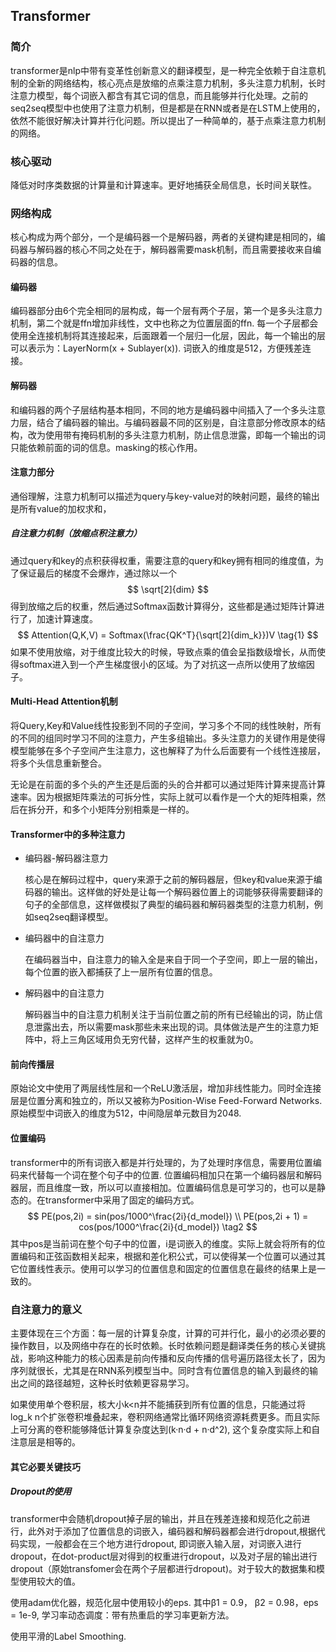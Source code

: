 ## Transformer

### 简介

transformer是nlp中带有变革性创新意义的翻译模型，是一种完全依赖于自注意机制的全新的网络结构，核心亮点是放缩的点乘注意力机制，多头注意力机制，长时注意力模型，每个词嵌入都含有其它词的信息，而且能够并行化处理。之前的seq2seq模型中也使用了注意力机制，但是都是在RNN或者是在LSTM上使用的，依然不能很好解决计算并行化问题。所以提出了一种简单的，基于点乘注意力机制的网络。

### 核心驱动

降低对时序类数据的计算量和计算速率。更好地捕获全局信息，长时间关联性。

### 网络构成

核心构成为两个部分，一个是编码器一个是解码器，两者的关键构建是相同的，编码器与解码器的核心不同之处在于，解码器需要mask机制，而且需要接收来自编码器的信息。

#### 编码器

编码器部分由6个完全相同的层构成，每一个层有两个子层，第一个是多头注意力机制，第二个就是ffn增加非线性，文中也称之为位置层面的ffn. 每一个子层都会使用全连接机制将其连接起来，后面跟着一个层归一化层，因此，每一个输出的层可以表示为：LayerNorm(x + Sublayer(x)). 词嵌入的维度是512，方便残差连接。

#### 解码器

和编码器的两个子层结构基本相同，不同的地方是编码器中间插入了一个多头注意力层，结合了编码器的输出。与编码器最不同的区别是，自注意部分修改原本的结构，改为使用带有掩码机制的多头注意力机制，防止信息泄露，即每一个输出的词只能依赖前面的词的信息。masking的核心作用。

#### 注意力部分

通俗理解，注意力机制可以描述为query与key-value对的映射问题，最终的输出是所有value的加权求和，

##### 自注意力机制（放缩点积注意力）

通过query和key的点积获得权重，需要注意的query和key拥有相同的维度值，为了保证最后的梯度不会爆炸，通过除以一个
$$
\sqrt[2]{dim}
$$
得到放缩之后的权重，然后通过Softmax函数计算得分，这些都是通过矩阵计算进行了，加速计算速度。
$$
Attention(Q,K,V) = Softmax(\frac{QK^T}{\sqrt[2]{dim_k}})V \tag{1}
$$
如果不使用放缩，对于维度比较大的时候，导致点乘的值会呈指数级增长，从而使得softmax进入到一个产生梯度很小的区域。为了对抗这一点所以使用了放缩因子。

#### Multi-Head Attention机制

将Query,Key和Value线性投影到不同的子空间，学习多个不同的线性映射，所有的不同的组同时学习不同的注意力，产生多组输出。多头注意力的关键作用是使得模型能够在多个子空间产生注意力，这也解释了为什么后面要有一个线性连接层，将多个头信息重新整合。

无论是在前面的多个头的产生还是后面的头的合并都可以通过矩阵计算来提高计算速率。因为根据矩阵乘法的可拆分性，实际上就可以看作是一个大的矩阵相乘，然后在拆分开，和多个小矩阵分别相乘是一样的。

#### Transformer中的多种注意力

* 编码器-解码器注意力

  核心是在解码过程中，query来源于之前的解码器层，但key和value来源于编码器的输出。这样做的好处是让每一个解码器位置上的词能够获得需要翻译的句子的全部信息，这样做模拟了典型的编码器和解码器类型的注意力机制，例如seq2seq翻译模型。

* 编码器中的自注意力

  在编码器当中，自注意力的输入全是来自于同一个子空间，即上一层的输出，每个位置的嵌入都捕获了上一层所有位置的信息。

* 解码器中的自注意力

  解码器当中的自注意力机制关注于当前位置之前的所有已经输出的词，防止信息泄露出去，所以需要mask那些未来出现的词。具体做法是产生的注意力矩阵中，将上三角区域用负无穷代替，这样产生的权重就为0。

#### 前向传播层

原始论文中使用了两层线性层和一个ReLU激活层，增加非线性能力。同时全连接层是位置分离和独立的，所以又被称为Position-Wise Feed-Forward Networks. 原始模型中词嵌入的维度为512，中间隐层单元数目为2048.

#### 位置编码

transformer中的所有词嵌入都是并行处理的，为了处理时序信息，需要用位置编码来代替每一个词在整个句子中的位置.  位置编码相加只在第一个编码器层和解码器层，而且维度一致，所以可以直接相加。位置编码信息是可学习的，也可以是静态的。在transformer中采用了固定的编码方式。
$$
PE(pos,2i) = sin(pos/1000^\frac{2i}{d_model})
\\
PE(pos,2i + 1) = cos(pos/1000^\frac{2i}{d_model})  \tag2
$$
其中pos是当前词在整个句子中的位置，i是词嵌入的维度。实际上就会将所有的位置编码和正弦函数相关起来，根据和差化积公式，可以使得某一个位置可以通过其它位置线性表示。使用可以学习的位置信息和固定的位置信息在最终的结果上是一致的。

### 自注意力的意义

主要体现在三个方面：每一层的计算复杂度，计算的可并行化，最小的必须必要的操作数目，以及网络中存在的长时依赖。长时依赖问题是翻译类任务的核心关键挑战，影响这种能力的核心因素是前向传播和反向传播的信号遍历路径太长了，因为序列就很长，尤其是在RNN系列模型当中。同时含有位置信息的输入到最终的输出之间的路径越短，这种长时依赖更容易学习。

如果使用单个卷积层，核大小k<n并不能捕获到所有位置的信息，只能通过将log_k n个扩张卷积堆叠起来，卷积网络通常比循环网络资源耗费更多。而且实际上可分离的卷积能够降低计算复杂度达到(k·n·d + n·d^2), 这个复杂度实际上和自注意层是相等的。

#### 其它必要关键技巧

##### Dropout的使用

transformer中会随机dropout掉子层的输出，并且在残差连接和规范化之前进行，此外对于添加了位置信息的词嵌入，编码器和解码器都会进行dropout,根据代码实现，一般都会在三个地方进行dropout, 即词嵌入输入层，对词嵌入进行dropout，在dot-product层对得到的权重进行dropout，以及对子层的输出进行dropout（原始transfomer会在两个子层都进行dropout)。对于较大的数据集和模型使用较大的值。

使用adam优化器，规范化层中使用较小的eps. 其中β1 = 0.9， β2 = 0.98，eps = 1e-9, 学习率动态调度：带有热重启的学习率更新方法。

使用平滑的Label Smoothing.





